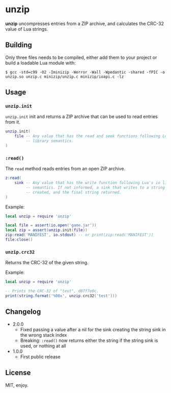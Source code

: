 # unzip

**unzip** uncompresses entries from a ZIP archive, and calculates the CRC-32 value of Lua strings.

## Building

Only three files needs to be compiled, either add them to your project or build a loadable Lua module with:

```
$ gcc -std=c99 -O2 -Iminizip -Werror -Wall -Wpedantic -shared -fPIC -o unzip.so unzip.c minizip/unzip.c minizip/ioapi.c -lz
```

## Usage

### `unzip.init`

`unzip.init` init and returns a ZIP archive that can be used to read entries from it.

```lua
unzip.init(
    file -- Any value that has the read and seek functions following Lua's io
         -- library semantics.
)
```

### `:read()`

The `read` method reads entries from an open ZIP archive.

```lua
z:read(
    sink -- Any value that has the write function following Lua's io library
         -- semantics. If not informed, a sink that writes to a string will be
         -- created, and the final string returned.
)
```

Example:

```lua
local unzip = require 'unzip'

local file = assert(io.open('game.jar'))
local zip = assert(unzip.init(file))
zip:read('MANIFEST', io.stdout) -- or print(zip:read('MANIFEST'))
file:close()
```

### `unzip.crc32`

Returns the CRC-32 of the given string.

Example:

```lua
local unzip = require 'unzip'

-- Prints the CRC-32 of "test", d87f7e0c.
print(string.format('%08x', unzip.crc32('test')))
```

## Changelog

* 2.0.0
  * Fixed passing a value after a nil for the sink creating the string sink in the wrong stack index
  * Breaking: `:read()` now returns either the string if the string sink is used, or nothing at all
* 1.0.0
  * First public release

## License

MIT, enjoy.
